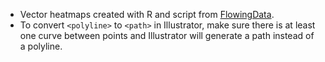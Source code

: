 * Vector heatmaps created with R and script from [FlowingData][].
* To convert `<polyline>` to `<path>` in Illustrator, make sure there is at least one curve between points and Illustrator will generate a path instead of a polyline.

[FlowingData]: http://flowingdata.com/2014/02/05/where-people-run/